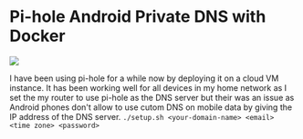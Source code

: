 # Pi-hole Android Private DNS with Docker

<img src="https://raw.githubusercontent.com/sreejithag/pi-hole-android-private-dns-docker/main/assets/banner.png"> <br/>

I have been using pi-hole for a while now by deploying it on a cloud VM instance. It has been working well for all devices in my home network as I set the my router to use pi-hole as the DNS server but their was an issue as Android phones don't allow to use cutom DNS on mobile data by giving the IP address of the DNS server.
`./setup.sh <your-domain-name> <email> <time zone> <password>`
